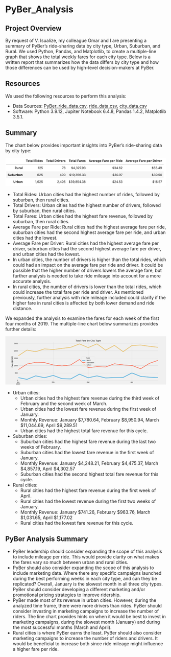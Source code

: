 # PyBer_Analysis

## Project Overview
By request of V. Isualize, my colleague Omar and I are presenting a summary of PyBer’s ride-sharing data by city type, Urban, Suburban, and Rural. We used Python, Pandas, and Matplotlib, to create a multiple-line graph that shows the total weekly fares for each city type. Below is a written report that summarizes how the data differs by city type and how those differences can be used by high-level decision-makers at PyBer.

## Resources
We used the following resources to perform this analysis:
- Data Sources: [PyBer_ride_data.csv](https://github.com/fabeza/PyBer_Analysis/blob/697a77e5075dc31fcbae8b5daae62f6fc6977cc4/Resources/PyBer_ride_data.csv), [ride_data.csv](https://github.com/fabeza/PyBer_Analysis/blob/697a77e5075dc31fcbae8b5daae62f6fc6977cc4/Resources/ride_data.csv), [city_data.csv](https://github.com/fabeza/PyBer_Analysis/blob/697a77e5075dc31fcbae8b5daae62f6fc6977cc4/Resources/city_data.csv)
- Software: Python 3.9.12, Jupiter Notebook 6.4.8, Pandas 1.4.2, Matplotlib 3.5.1.

## Summary
The chart below provides important insights into PyBer’s ride-sharing data by city type:

![pyber_summary_df.png](https://github.com/fabeza/PyBer_Analysis/blob/697a77e5075dc31fcbae8b5daae62f6fc6977cc4/analysis/pyber_summary_df.png)

- Total Rides: Urban cities had the highest number of rides, followed by suburban, then rural cities.
- Total Drivers: Urban cities had the highest number of drivers, followed by suburban, then rural cities.
- Total Fares: Urban cities had the highest fare revenue, followed by suburban, then rural cities.
- Average Fare per Ride: Rural cities had the highest average fare per ride, suburban cities had the second highest average fare per ride, and urban cities had the lowest.
- Average Fare per Driver: Rural cities had the highest average fare per driver, suburban cities had the second highest average fare per driver, and urban cities had the lowest.
- In urban cities, the number of drivers is higher than the total rides, which could had an impact on the average fare per ride and driver. It could be possible that the higher number of drivers lowers the average fare, but further analysis is needed to take ride mileage into account for a more accurate analysis.
- In rural cities, the number of drivers is lower than the total rides, which could increase the total fare per ride and driver. As mentioned previously, further analysis with ride mileage included could clarify if the higher fare in rural cities is affected by both lower demand and ride distance.

We expanded the analysis to examine the fares for each week of the first four months of 2019. The multiple-line chart below summarizes provides further details:

![PyBer_fare_summary.png](https://github.com/fabeza/PyBer_Analysis/blob/697a77e5075dc31fcbae8b5daae62f6fc6977cc4/analysis/PyBer_fare_summary.png)

- Urban cities:
  - Urban cities had the highest fare revenue during the third week of February and the second week of March.
  - Urban cities had the lowest fare revenue during the first week of January.
  - Monthly Revenue: January $7,780.64, February $8,950.94, March $11,044.69, April $9,289.51 
  - Urban cities had the highest total fare revenue for this cycle.
- Suburban cities:
  - Suburban cities had the highest fare revenue during the last two weeks of February.
  - Suburban cities had the lowest fare revenue in the first week of January.
  - Monthly Revenue: January $4,248.21, February $4,475.37, March $4,857.19, April $4,302.57
  - Suburban cities had the second highest total fare revenue for this cycle.
- Rural cities:
  - Rural cities had the highest fare revenue during the first week of April.
  - Rural cities had the lowest revenue during the first two weeks of January.
  - Monthly Revenue: January $741.26, February $963.76, March $1,031.65, April $1,177.02
  - Rural cities had the lowest fare revenue for this cycle.

## PyBer Analysis Summary
- PyBer leadership should consider expanding the scope of this analysis to include mileage per ride. This would provide clarity on what makes the fares vary so much between urban and rural cities. 
- PyBer should also consider expanding the scope of this analysis to include marketing data. Where there any specific campaigns launched during the best performing weeks in each city type, and can they be replicated? Overall, January is the slowest month in all three city types. PyBer should consider developing a different marketing and/or promotional pricing strategies to improve ridership.
- PyBer made most of its revenue in urban cities. However, during the analyzed time frame, there were more drivers than rides. PyBer should consider investing in marketing campaigns to increase the number of riders. The line chart provides hints on when it would be best to invest in marketing campaigns, during the slowest month (January) and during the most successful months (March and April).
- Rural cities is where PyBer earns the least. PyBer should also consider marketing campaigns to increase the number of riders and drivers. It would be beneficial to increase both since ride mileage might influence a higher fare per ride.
